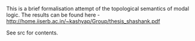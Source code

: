 This is a brief formalisation attempt of the topological semantics of modal logic.
The results can be found here - http://home.iiserb.ac.in/~kashyap/Group/thesis_shashank.pdf

See src for contents.
